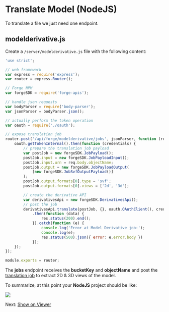 # Translate Model (NodeJS)

To translate a file we just need one endpoint.

## modelderivative.js

Create a `/server/modelderivative.js` file with the following content:

```javascript
'use strict';

// web framework
var express = require('express');
var router = express.Router();

// Forge NPM
var forgeSDK = require('forge-apis');

// handle json requests
var bodyParser = require('body-parser');
var jsonParser = bodyParser.json();

// actually perform the token operation
var oauth = require('./oauth');

// expose translation job
router.post('/api/forge/modelderivative/jobs', jsonParser, function (req, res) {
    oauth.getTokenInternal().then(function (credentials) {
        // prepare the translation job payload
        var postJob = new forgeSDK.JobPayload();
        postJob.input = new forgeSDK.JobPayloadInput();
        postJob.input.urn = req.body.objectName;
        postJob.output = new forgeSDK.JobPayloadOutput(
            [new forgeSDK.JobSvfOutputPayload()]
        );
        postJob.output.formats[0].type = 'svf';
        postJob.output.formats[0].views = ['2d', '3d'];

        // create the derivative API 
        var derivativesApi = new forgeSDK.DerivativesApi();
        // post the job
        derivativesApi.translate(postJob, {}, oauth.OAuthClient(), credentials)
            .then(function (data) {
                res.status(200).end();
            }).catch(function (e) {
                console.log('Error at Model Derivative job:');
                console.log(e);
                res.status(500).json({ error: e.error.body })
            });
    });
});

module.exports = router;
```

The **jobs** endpoint receives the **bucketKey** and **objectName** and post the [translation job](https://developer.autodesk.com/en/docs/model-derivative/v2/reference/http/job-POST/) to extract 2D & 3D views of the model. 

To summarize, at this point your **NodeJS** project should be like:

![](_media/nodejs/vs_code_allfiles.png)

Next: [Show on Viewer](viewer/2legged/)